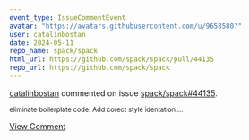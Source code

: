 ```yaml
---
event_type: IssueCommentEvent
avatar: "https://avatars.githubusercontent.com/u/9658580?"
user: catalinbostan
date: 2024-05-11
repo_name: spack/spack
html_url: https://github.com/spack/spack/pull/44135
repo_url: https://github.com/spack/spack
---
```


<a href='https://github.com/catalinbostan' target='_blank'>catalinbostan</a> commented on issue <a href='https://github.com/spack/spack/pull/44135' target='_blank'>spack/spack#44135</a>.

<small>eliminate boilerplate code. Add corect style identation....</small>

<a href='https://github.com/spack/spack/pull/44135' target='_blank'>View Comment</a>